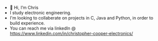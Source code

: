 - 👋 Hi, I’m Chris
- I study electronic engineering.
- I'm looking to collaberate on projects in C, Java and Python, in order to build experience.
- You can reach me via linkedIn @ https://www.linkedin.com/in/christopher-cooper-electronics/
